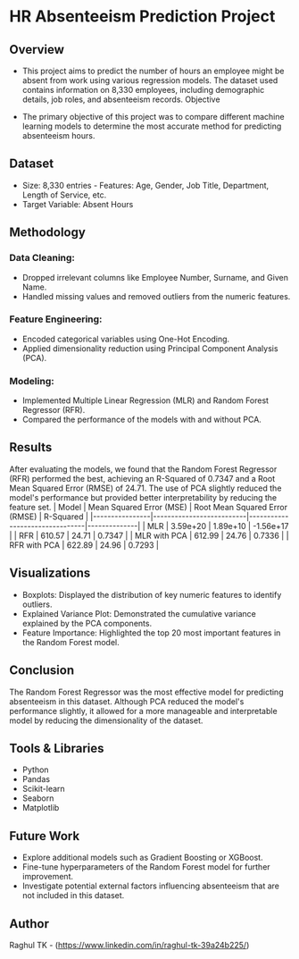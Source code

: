# HR Absenteeism Prediction Project
## Overview

- This project aims to predict the number of hours an employee might be absent from work using various regression models. The dataset used contains information on 8,330 employees, including demographic details, job roles, and absenteeism records.
Objective

- The primary objective of this project was to compare different machine learning models to determine the most accurate method for predicting absenteeism hours.
## Dataset

   - Size: 8,330 entries
    - Features: Age, Gender, Job Title, Department, Length of Service, etc.
   - Target Variable: Absent Hours

## Methodology

### Data Cleaning:
- Dropped irrelevant columns like Employee Number, Surname, and Given Name.
- Handled missing values and removed outliers from the numeric features.

### Feature Engineering:
- Encoded categorical variables using One-Hot Encoding.
- Applied dimensionality reduction using Principal Component Analysis (PCA).

### Modeling:
- Implemented Multiple Linear Regression (MLR) and Random Forest Regressor (RFR).
- Compared the performance of the models with and without PCA.

## Results

After evaluating the models, we found that the Random Forest Regressor (RFR) performed the best, achieving an R-Squared of 0.7347 and a Root Mean Squared Error (RMSE) of 24.71. The use of PCA slightly reduced the model's performance but provided better interpretability by reducing the feature set.
| Model          | Mean Squared Error (MSE) | Root Mean Squared Error (RMSE) | R-Squared    |
|----------------|--------------------------|--------------------------------|--------------|
| MLR            | 3.59e+20                 | 1.89e+10                       | -1.56e+17    |
| RFR            | 610.57                   | 24.71                          | 0.7347       |
| MLR with PCA   | 612.99                   | 24.76                          | 0.7336       |
| RFR with PCA   | 622.89                   | 24.96                          | 0.7293       |

## Visualizations

   - Boxplots: Displayed the distribution of key numeric features to identify outliers.
   - Explained Variance Plot: Demonstrated the cumulative variance explained by the PCA components.
   - Feature Importance: Highlighted the top 20 most important features in the Random Forest model.


## Conclusion

The Random Forest Regressor was the most effective model for predicting absenteeism in this dataset. Although PCA reduced the model's performance slightly, it allowed for a more manageable and interpretable model by reducing the dimensionality of the dataset.
## Tools & Libraries

  -  Python
  -  Pandas
  -  Scikit-learn
  -  Seaborn
  -  Matplotlib

## Future Work

  -  Explore additional models such as Gradient Boosting or XGBoost.
  -  Fine-tune hyperparameters of the Random Forest model for further improvement.
  -  Investigate potential external factors influencing absenteeism that are not included in this dataset.

## Author

Raghul TK - (https://www.linkedin.com/in/raghul-tk-39a24b225/)
